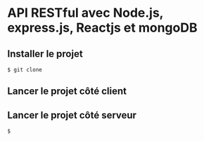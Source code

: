 # API RESTful avec Node.js, express.js, Reactjs et mongoDB

## Installer le projet

```
$ git clone

```

## Lancer le projet côté client


## Lancer le projet côté serveur

```
$ 